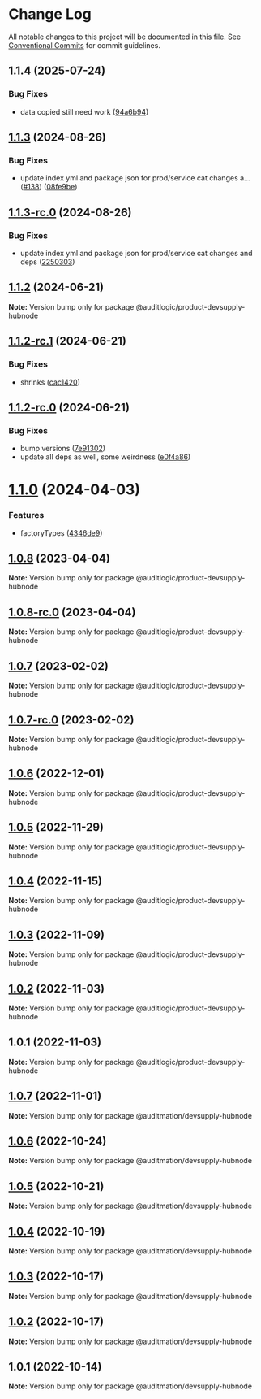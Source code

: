 # Change Log

All notable changes to this project will be documented in this file.
See [Conventional Commits](https://conventionalcommits.org) for commit guidelines.

## 1.1.4 (2025-07-24)


### Bug Fixes

* data copied still need work ([94a6b94](https://github.com/zerobias-org/product/commit/94a6b942fb0516367548599d739529536132755a))





## [1.1.3](https://github.com/auditlogic/product/compare/@auditlogic/product-devsupply-hubnode@1.1.2...@auditlogic/product-devsupply-hubnode@1.1.3) (2024-08-26)


### Bug Fixes

* update index yml and package json for prod/service cat changes a… ([#138](https://github.com/auditlogic/product/issues/138)) ([08fe9be](https://github.com/auditlogic/product/commit/08fe9beb1c8457462a19bc69caa02e6212d97e1a))





## [1.1.3-rc.0](https://github.com/auditlogic/product/compare/@auditlogic/product-devsupply-hubnode@1.1.2...@auditlogic/product-devsupply-hubnode@1.1.3-rc.0) (2024-08-26)


### Bug Fixes

* update index yml and package json for prod/service cat changes and deps ([2250303](https://github.com/auditlogic/product/commit/225030363a363608240135b7ebed386b28f01e4b))





## [1.1.2](https://github.com/auditlogic/product/compare/@auditlogic/product-devsupply-hubnode@1.1.2-rc.1...@auditlogic/product-devsupply-hubnode@1.1.2) (2024-06-21)

**Note:** Version bump only for package @auditlogic/product-devsupply-hubnode





## [1.1.2-rc.1](https://github.com/auditlogic/product/compare/@auditlogic/product-devsupply-hubnode@1.1.2-rc.0...@auditlogic/product-devsupply-hubnode@1.1.2-rc.1) (2024-06-21)


### Bug Fixes

* shrinks ([cac1420](https://github.com/auditlogic/product/commit/cac14200fefcd8183ab69fe89a47bd3f70f563e9))





## [1.1.2-rc.0](https://github.com/auditlogic/product/compare/@auditlogic/product-devsupply-hubnode@1.1.0...@auditlogic/product-devsupply-hubnode@1.1.2-rc.0) (2024-06-21)


### Bug Fixes

* bump versions ([7e91302](https://github.com/auditlogic/product/commit/7e913023b8b312150ed7762c32fbbe616be71de5))
* update all deps as well, some weirdness ([e0f4a86](https://github.com/auditlogic/product/commit/e0f4a864714e2d3de6bbf3da014d5312fe53be2f))





# [1.1.0](https://github.com/auditlogic/product/compare/@auditlogic/product-devsupply-hubnode@1.0.8...@auditlogic/product-devsupply-hubnode@1.1.0) (2024-04-03)


### Features

* factoryTypes ([4346de9](https://github.com/auditlogic/product/commit/4346de92693aee892fccf725338ffc7b80ab182b))





## [1.0.8](https://github.com/auditlogic/product/compare/@auditlogic/product-devsupply-hubnode@1.0.7...@auditlogic/product-devsupply-hubnode@1.0.8) (2023-04-04)

**Note:** Version bump only for package @auditlogic/product-devsupply-hubnode





## [1.0.8-rc.0](https://github.com/auditlogic/product/compare/@auditlogic/product-devsupply-hubnode@1.0.7...@auditlogic/product-devsupply-hubnode@1.0.8-rc.0) (2023-04-04)

**Note:** Version bump only for package @auditlogic/product-devsupply-hubnode





## [1.0.7](https://github.com/auditlogic/product/compare/@auditlogic/product-devsupply-hubnode@1.0.6...@auditlogic/product-devsupply-hubnode@1.0.7) (2023-02-02)

**Note:** Version bump only for package @auditlogic/product-devsupply-hubnode





## [1.0.7-rc.0](https://github.com/auditlogic/product/compare/@auditlogic/product-devsupply-hubnode@1.0.6...@auditlogic/product-devsupply-hubnode@1.0.7-rc.0) (2023-02-02)

**Note:** Version bump only for package @auditlogic/product-devsupply-hubnode





## [1.0.6](https://github.com/auditlogic/product/compare/@auditlogic/product-devsupply-hubnode@1.0.5...@auditlogic/product-devsupply-hubnode@1.0.6) (2022-12-01)

**Note:** Version bump only for package @auditlogic/product-devsupply-hubnode





## [1.0.5](https://github.com/auditlogic/product/compare/@auditlogic/product-devsupply-hubnode@1.0.4...@auditlogic/product-devsupply-hubnode@1.0.5) (2022-11-29)

**Note:** Version bump only for package @auditlogic/product-devsupply-hubnode





## [1.0.4](https://github.com/auditlogic/product/compare/@auditlogic/product-devsupply-hubnode@1.0.3...@auditlogic/product-devsupply-hubnode@1.0.4) (2022-11-15)

**Note:** Version bump only for package @auditlogic/product-devsupply-hubnode





## [1.0.3](https://github.com/auditlogic/product/compare/@auditlogic/product-devsupply-hubnode@1.0.2...@auditlogic/product-devsupply-hubnode@1.0.3) (2022-11-09)

**Note:** Version bump only for package @auditlogic/product-devsupply-hubnode





## [1.0.2](https://github.com/auditlogic/product/compare/@auditlogic/product-devsupply-hubnode@1.0.1...@auditlogic/product-devsupply-hubnode@1.0.2) (2022-11-03)

**Note:** Version bump only for package @auditlogic/product-devsupply-hubnode





## 1.0.1 (2022-11-03)

**Note:** Version bump only for package @auditlogic/product-devsupply-hubnode





## [1.0.7](https://github.com/auditmation/store-content/compare/@auditmation/devsupply-hubnode@1.0.6...@auditmation/devsupply-hubnode@1.0.7) (2022-11-01)

**Note:** Version bump only for package @auditmation/devsupply-hubnode





## [1.0.6](https://github.com/auditmation/store-content/compare/@auditmation/devsupply-hubnode@1.0.5...@auditmation/devsupply-hubnode@1.0.6) (2022-10-24)

**Note:** Version bump only for package @auditmation/devsupply-hubnode





## [1.0.5](https://github.com/auditmation/store-content/compare/@auditmation/devsupply-hubnode@1.0.4...@auditmation/devsupply-hubnode@1.0.5) (2022-10-21)

**Note:** Version bump only for package @auditmation/devsupply-hubnode





## [1.0.4](https://github.com/auditmation/store-content/compare/@auditmation/devsupply-hubnode@1.0.3...@auditmation/devsupply-hubnode@1.0.4) (2022-10-19)

**Note:** Version bump only for package @auditmation/devsupply-hubnode





## [1.0.3](https://github.com/auditmation/store-content/compare/@auditmation/devsupply-hubnode@1.0.2...@auditmation/devsupply-hubnode@1.0.3) (2022-10-17)

**Note:** Version bump only for package @auditmation/devsupply-hubnode





## [1.0.2](https://github.com/auditmation/store-content/compare/@auditmation/devsupply-hubnode@1.0.1...@auditmation/devsupply-hubnode@1.0.2) (2022-10-17)

**Note:** Version bump only for package @auditmation/devsupply-hubnode





## 1.0.1 (2022-10-14)

**Note:** Version bump only for package @auditmation/devsupply-hubnode
